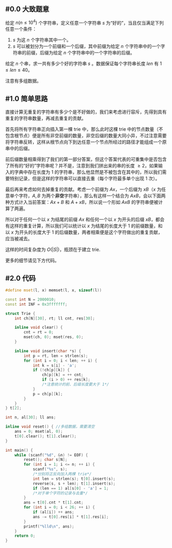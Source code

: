 ## #0.0 大致题意

给定 $n(n\le 10^4)$ 个字符串，定义任意一个字符串 $s$ 为“好的”，当且仅当满足下列任意一个条件：

1. $s$ 为这 $n$ 个字符串其中一个。
2. $s$ 可以被划分为一个前缀和一个后缀，其中前缀为给定 $n$ 个字符串中的一个字符串的前缀，后缀为给定 $n$ 个字符串中的一个字符串的后缀。

给定 $n$ 个串，求一共有多少个好的字符串 $s$ 。数据保证每个字符串长度 $len$ 有 $1\le len \le 40$。

注意有多组数据。

## #1.0 简单思路

直接计算无重复的字符串有多少个是不好做的，我们来考虑进行容斥，先得到具有重复的字符串数量，再减去重复的贡献。

首先将所有字符串正向插入第一棵 trie 中，那么此时这棵 trie 中的节点数量（不包含根节点）便是所有非空前缀的数量，非空后缀的数量大同小异，不过注意需要将字符串反转，这样从根节点向下到达任意一个节点所经过的路径才能组成一个原串中的后缀。

前后缀数量相乘得到了我们的第一部分答案，但这个答案代表的可重集中是否包含了所有的“好的”字符串呢？并不是，注意到我们拼出来的串的长度 $\geq2$，如果输入的字典中存在长度为 $1$ 的字符串，那么他显然是不被包含在其中的，所以我们需要特别记录，但是这样的字符串可以直接去重（每个字符最多单个出现 $1$ 次）。

最后再来考虑如何去掉重复的贡献。考虑一个前缀为 $Ax$，一个后缀为 $xB$（$x$ 为任意单个字符，$A,B$ 为两个**非空**字符串），那么有这样一个结合为 $AxB$，会以下面两种方式计入当前答案：$Ax+B$ 和 $A+xB$，所以说一个形如 $AxB$ 的字符串便被计算了两遍。

所以对于任何一个以 $x$ 为结尾的前缀 $Ax$ 和任何一个以 $x$ 为开头的后缀 $xB$，都会有这样的重复计算，所以我们可以统计以 $x$ 为结尾的长度大于 $1$ 的前缀数量，和以 $x$ 为开头的长度大于 $1$ 的后缀数量，两者相乘便是这个字符做出的重复贡献，应当被减去。

这样的时间复杂度为 $O(|S|)$，瓶颈在于建立 trie.

更多的细节请见下方代码。

## #2.0 代码

``` cpp
#define mset(l, x) memset(l, x, sizeof(l))

const int N = 2000010;
const int INF = 0x3fffffff;

struct Trie {
    int ch[N][30], rt; ll cnt, res[30];

    inline void clear() {
        cnt = rt = 0;
        mset(ch, 0); mset(res, 0);
    }

    inline void insert(char *s) {
        int p = rt, len = strlen(s);
        for (int i = 0; i < len; ++ i) {
            int k = s[i] - 'a';
            if (!ch[p][k]) {
                ch[p][k] = ++ cnt;
                if (i > 0) ++ res[k];
                /*注意统计的前、后缀长度要大于 1*/
            }
            p = ch[p][k];
        }
    }
} t[2];

int n, al[30]; ll ans;

inline void reset() { //多组数据，需要清空
    ans = 0; mset(al, 0);
    t[0].clear(); t[1].clear();
}

int main() {
    while (scanf("%d", &n) != EOF) {
        reset(); char s[N];
        for (int i = 1; i <= n; ++ i) {
            scanf("%s", s);
            /*分别将正反向加入两棵 trie*/
            int len = strlen(s); t[0].insert(s);
            reverse(s, s + len); t[1].insert(s);
            if (len == 1) al[s[0] - 'a'] = 1;
            /*对于单个字符的记录与去重*/
        }
        ans = t[0].cnt * t[1].cnt;
        for (int i = 0; i < 26; ++ i) {
            if (al[i]) ++ ans;
            ans -= t[0].res[i] * t[1].res[i];
        }
        printf("%lld\n", ans);
    }
    return 0;
}
```